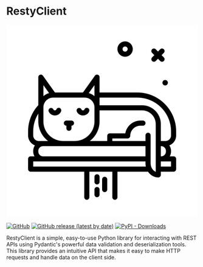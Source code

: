 # RestyClient

<p align="center">
<img src="docs/resty-cat.png" alt="resty lib logo" />
</p>

<a href="https://github.com/CrazyProger1/RestyClient/blob/master/LICENSE"><img alt="GitHub" src="https://img.shields.io/github/license/CrazyProger1/Simple-XSS"></a>
<a href="https://github.com/CrazyProger1/RestyClient/releases/latest"><img alt="GitHub release (latest by date)" src="https://img.shields.io/github/v/release/CrazyProger1/RestyClient"></a>
<a href="https://pypi.org/project/resty-client/"><img alt="PyPI - Downloads" src="https://img.shields.io/pypi/dm/resty-client"></a>

RestyClient is a simple, easy-to-use Python library for interacting with REST APIs using Pydantic's powerful data
validation and deserialization tools. This library provides an intuitive API that makes it easy to make HTTP requests
and handle data on the client side.
